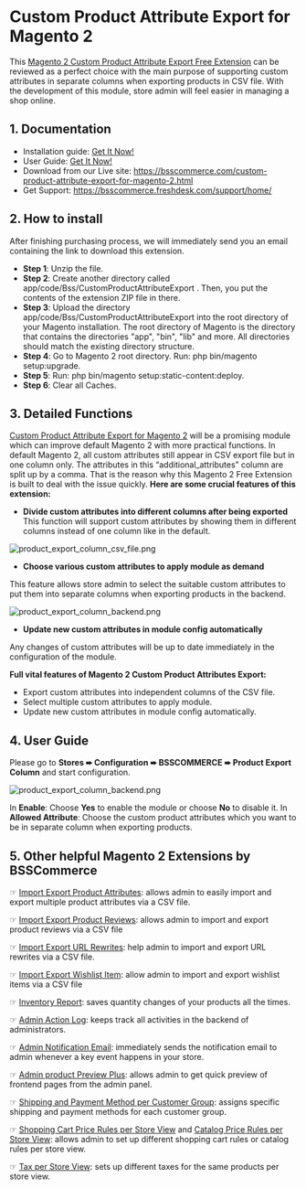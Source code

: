 # Custom Product Attribute Export for Magento 2

This [Magento 2 Custom Product Attribute Export Free Extension](https://bsscommerce.com/custom-product-attribute-export-for-magento-2.html) can be reviewed as a perfect choice with the main purpose of supporting custom attributes in separate columns when exporting products in CSV file. With the development of this module, store admin will feel easier in managing a shop online.

## 1. Documentation

- Installation guide: <a href="https://bsscommerce.com/media/attachments/122_58c24b9502429_Installation_Guide-Custom_Product_Attribute_Export_for_Magento_2_Extension.pdf" target="_blank">Get It Now!</a>
- User Guide: <a href="https://bsscommerce.com/media/attachments/122_58c24b852ad62_User_Guide-Custom_Product_Attribute_Export_for_Magento_2_Extension.pdf" target="_blank">Get It Now!</a>
- Download from our Live site: https://bsscommerce.com/custom-product-attribute-export-for-magento-2.html
- Get Support: https://bsscommerce.freshdesk.com/support/home/

## 2. How to install

After finishing purchasing process, we will immediately send you an email containing the link to download this extension.

- **Step 1**: Unzip the file.
- **Step 2**: Create another directory called app/code/Bss/CustomProductAttributeExport . Then, you put the contents of the extension ZIP file in there.
- **Step 3**: Upload the directory app/code/Bss/CustomProductAttributeExport into the root directory of your Magento installation. The root directory of Magento is the directory that contains the directories "app", "bin", "lib" and more. All directories should match the existing directory structure.
- **Step 4**: Go to Magento 2 root directory. Run: php bin/magento setup:upgrade.
- **Step 5**: Run: php bin/magento setup:static-content:deploy.
- **Step 6**: Clear all Caches.

## 3. Detailed Functions

[Custom Product Attribute Export for Magento 2](https://bsscommerce.com/custom-product-attribute-export-for-magento-2.html) will be a promising module which can improve default Magento 2 with more practical functions. In default Magento 2, all custom attributes still appear in CSV export file but in one column only. The attributes in this “additional_attributes” column are split up by a comma. That is the reason why this Magento 2 Free Extension is built to deal with the issue quickly.
**Here are some crucial features of this extension:**   

- **Divide custom attributes into different columns after being exported**
This function will support custom attributes by showing them in different columns instead of one column like in the default.

![product_export_column_csv_file.png](https://bsscommerce.com/media/catalog/product/cache/1/image/9df78eab33525d08d6e5fb8d27136e95/p/r/product_export_column_csv_file.png)

- **Choose various custom attributes to apply module as demand**

This feature allows store admin to select the suitable custom attributes to put them into separate columns when exporting products in the backend.

![product_export_column_backend.png](https://bsscommerce.com/media/catalog/product/cache/1/image/9df78eab33525d08d6e5fb8d27136e95/p/r/product_export_column_backend.png)

- **Update new custom attributes in module config automatically**

Any changes of custom attributes will be up to date immediately in the configuration of the module.

**Full vital features of Magento 2 Custom Product Attributes Export:**
- Export custom attributes into independent columns of the CSV file.
- Select multiple custom attributes to apply module.
- Update  new custom attributes in module config automatically. 

## 4. User Guide

Please go to **Stores ➨ Configuration ➨ BSSCOMMERCE ➨ Product Export Column** and start configuration.

![product_export_column_backend.png](https://bsscommerce.com/media/catalog/product/cache/1/image/9df78eab33525d08d6e5fb8d27136e95/p/r/product_export_column_backend.png)

In **Enable**: Choose **Yes** to enable the module or choose **No** to disable it. 
In **Allowed Attribute**: Choose the custom product attributes which you want to be in separate column when exporting products. 

## 5. Other helpful Magento 2 Extensions by BSSCommerce


☞ [Import Export Product Attributes](https://bsscommerce.com/magento-2-import-export-product-attributes.html): allows admin to easily import and export multiple product attributes via a CSV file.

☞ [Import Export Product Reviews](https://bsscommerce.com/import-export-product-reviews-for-magento-2.html): allows admin to import and export product reviews via a CSV file

☞ [Import Export URL Rewrites](https://bsscommerce.com/magento-2-import-export-url-rewrites-extension.html): help admin to import and export URL rewrites via a CSV file.

☞ [Import Export Wishlist Item](https://bsscommerce.com/magento-2-import-export-wishlist-item-extension.html): allow admin to import and export wishlist items via a CSV file

☞ [Inventory Report](https://bsscommerce.com/magento-2-inventory-report-extension.html): saves quantity changes of your products all the times.

☞ [Admin Action Log](https://bsscommerce.com/magento-2-admin-action-log-extension.html): keeps track all activities in the backend of administrators.

☞ [Admin Notification Email](https://bsscommerce.com/magento-2-admin-email-notification-extension.html): immediately sends the notification email to admin whenever a key event happens in your store. 

☞ [Admin product Preview Plus](https://bsscommerce.com/magento-2-admin-product-preview-plus.html): allows admin to get quick preview of frontend pages from the admin panel.

☞ [Shipping and Payment Method per Customer Group](https://bsscommerce.com/magento2-shipping-and-payment-method-per-customer-group.html): assigns specific shipping and payment methods for each customer group. 

☞ [Shopping Cart Price Rules per Store View](https://bsscommerce.com/shopping-cart-price-rule-per-store-view-for-magento-2.html) and [Catalog Price Rules per Store View](https://bsscommerce.com/catalog-price-rule-per-store-view-for-magento-2.html): allows admin to set up different shopping cart rules or catalog rules per store view.

☞ [Tax per Store View](https://bsscommerce.com/tax-per-store-view-for-magento-2.html): sets up different taxes for the same products per store view. 
